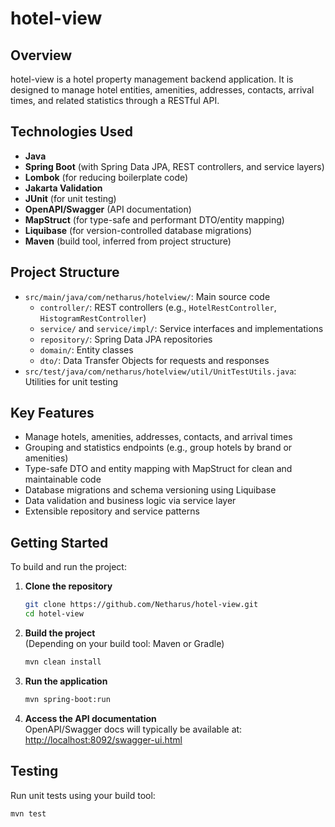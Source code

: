 # hotel-view

## Overview

hotel-view is a hotel property management backend application. It is designed to manage hotel entities, amenities, addresses, contacts, arrival times, and related statistics through a RESTful API.

## Technologies Used

- **Java**
- **Spring Boot** (with Spring Data JPA, REST controllers, and service layers)
- **Lombok** (for reducing boilerplate code)
- **Jakarta Validation**
- **JUnit** (for unit testing)
- **OpenAPI/Swagger** (API documentation)
- **MapStruct** (for type-safe and performant DTO/entity mapping)
- **Liquibase** (for version-controlled database migrations)
- **Maven** (build tool, inferred from project structure)

## Project Structure

- `src/main/java/com/netharus/hotelview/`: Main source code
  - `controller/`: REST controllers (e.g., `HotelRestController`, `HistogramRestController`)
  - `service/` and `service/impl/`: Service interfaces and implementations
  - `repository/`: Spring Data JPA repositories
  - `domain/`: Entity classes
  - `dto/`: Data Transfer Objects for requests and responses
- `src/test/java/com/netharus/hotelview/util/UnitTestUtils.java`: Utilities for unit testing

## Key Features

- Manage hotels, amenities, addresses, contacts, and arrival times
- Grouping and statistics endpoints (e.g., group hotels by brand or amenities)
- Type-safe DTO and entity mapping with MapStruct for clean and maintainable code
- Database migrations and schema versioning using Liquibase
- Data validation and business logic via service layer
- Extensible repository and service patterns

## Getting Started

To build and run the project:

1. **Clone the repository**
   ```bash
   git clone https://github.com/Netharus/hotel-view.git
   cd hotel-view
   ```
2. **Build the project**  
   (Depending on your build tool: Maven or Gradle)
   ```bash
   mvn clean install
   ```
3. **Run the application**
   ```bash
   mvn spring-boot:run
   ```

4. **Access the API documentation**  
   OpenAPI/Swagger docs will typically be available at:  
   [http://localhost:8092/swagger-ui.html](http://localhost:8092/swagger-ui/index.html#/)

## Testing

Run unit tests using your build tool:
```bash
mvn test
```
